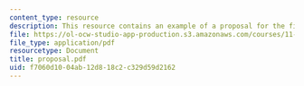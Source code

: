 ```yaml
---
content_type: resource
description: This resource contains an example of a proposal for the final case paper.
file: https://ol-ocw-studio-app-production.s3.amazonaws.com/courses/11-800-doctoral-research-seminar-knowledge-in-the-public-arena-spring-2007/f7060d1004ab12d818c2c329d59d2162_proposal.pdf
file_type: application/pdf
resourcetype: Document
title: proposal.pdf
uid: f7060d10-04ab-12d8-18c2-c329d59d2162
---
```

